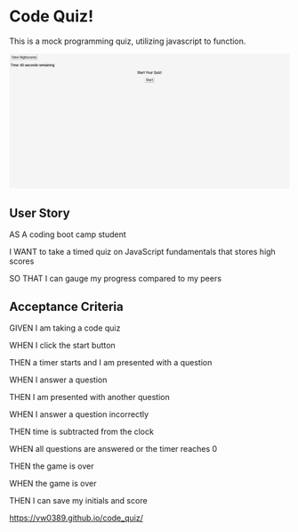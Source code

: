 # Code Quiz!
This is a mock programming quiz, utilizing javascript to function.

![image](./screenshot.png)
## User Story
AS A coding boot camp student

I WANT to take a timed quiz on JavaScript fundamentals that stores high scores

SO THAT I can gauge my progress compared to my peers
## Acceptance Criteria
GIVEN I am taking a code quiz

WHEN I click the start button

THEN a timer starts and I am presented with a question

WHEN I answer a question

THEN I am presented with another question

WHEN I answer a question incorrectly

THEN time is subtracted from the clock

WHEN all questions are answered or the timer reaches 0

THEN the game is over

WHEN the game is over

THEN I can save my initials and score

https://vw0389.github.io/code_quiz/